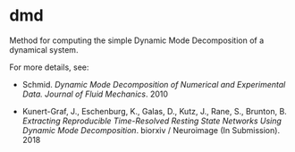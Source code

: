 # dmd

Method for computing the simple Dynamic Mode Decomposition of a dynamical system.

For more details, see:

  * Schmid.  *Dynamic Mode Decomposition of Numerical and Experimental Data. Journal of Fluid Mechanics*.  2010

  * Kunert-Graf, J., Eschenburg, K., Galas, D., Kutz, J., Rane, S., Brunton, B.  *Extracting Reproducible Time-Resolved Resting State Networks Using Dynamic Mode Decomposition*.  biorxiv / Neuroimage (In Submission).  2018
